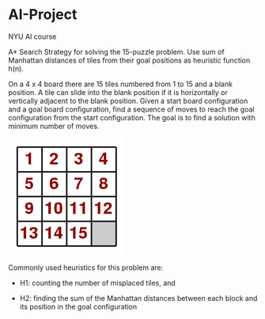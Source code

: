# AI-Project
NYU AI course

A* Search Strategy for solving the 15-puzzle problem.
Use sum of Manhattan distances of tiles from their goal positions as heuristic function h(n).

On a 4 x 4 board there are 15 tiles numbered from 1 to 15 and a blank position. 
A tile can slide into the blank position if it is horizontally or vertically adjacent to the blank position. 
Given a start board configuration and a goal board configuration, find a sequence of moves to reach the goal configuration from the start configuration. 
The goal is to find a solution with minimum number of moves.

![Alt text](puzzle.jpg)

Commonly used heuristics for this problem are:

* H1: counting the number of misplaced tiles, and

* H2: finding the sum of the Manhattan distances between each block
      and its position in the goal configuration
